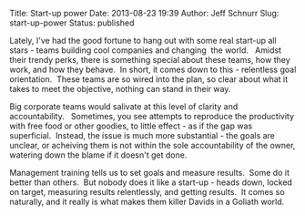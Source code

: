 Title: Start-up power
Date: 2013-08-23 19:39
Author: Jeff Schnurr
Slug: start-up-power
Status: published

Lately, I've had the good fortune to hang out with some real start-up
all stars - teams building cool companies and changing  the world.  
Amidst their trendy perks, there is something special about these teams,
how they work, and how they behave.  In short, it comes down to this -
relentless goal orientation.  These teams are so wired into the plan, so
clear about what it takes to meet the objective, nothing can stand in
their way.

Big corporate teams would salivate at this level of clarity and
accountability.   Sometimes, you see attempts to reproduce the
productivity with free food or other goodies, to little effect - as if
the gap was superficial.  Instead, the issue is much more substantial -
the goals are unclear, or acheiving them is not within the sole
accountability of the owner, watering down the blame if it doesn't get
done.

Management training tells us to set goals and measure results.  Some do
it better than others.  But nobody does it like a start-up - heads down,
locked on target, measuring results relentlessly, and getting results. 
It comes so naturally, and it really is what makes them killer Davids in
a Goliath world.
